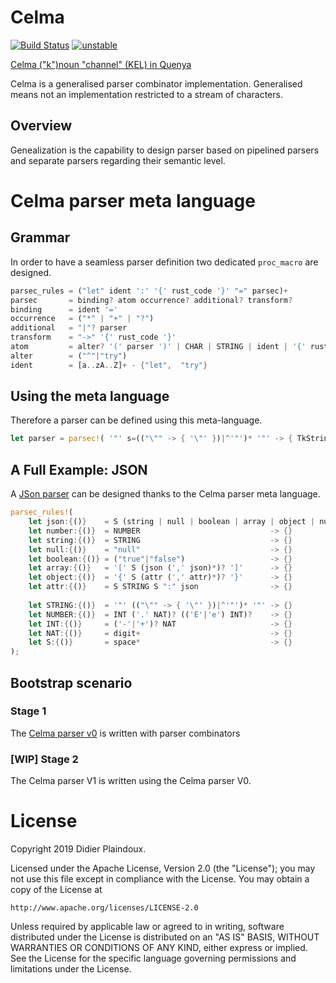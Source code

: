 # Celma 

[![Build Status](https://travis-ci.org/d-plaindoux/celma.svg?branch=master)](https://travis-ci.org/d-plaindoux/celma)
[![unstable](http://badges.github.io/stability-badges/dist/unstable.svg)](http://github.com/badges/stability-badges)

[Celma ("k")noun "channel" (KEL) in Quenya](https://www.elfdict.com/w/kelma)

Celma is a generalised parser combinator implementation. Generalised means not an implementation restricted to a stream of characters.

## Overview

Genealization is the capability to design parser based on pipelined parsers and separate parsers regarding their semantic level.

# Celma parser meta language

## Grammar
In order to have a seamless parser definition two dedicated `proc_macro` are designed.

```rust
parsec_rules = ("let" ident ':' '{' rust_code '}' "=" parsec)+
parsec       = binding? atom occurrence? additional? transform?
binding      = ident '='
occurrence   = ("*" | "+" | "?")
additional   = "|"? parser
transform    = "->" '{' rust_code '}'
atom         = alter? '(' parser ')' | CHAR | STRING | ident | '{' rust_code '}'
alter        = ("^"|"try")
ident        = [a..zA..Z]+ - {"let",  "try"}
```

##  Using the meta language

Therefore a parser can be defined using this meta-language.

```rust
let parser = parsec!( '"' s=(("\"" -> { '\"' })|^'"')* '"' -> { TkString(s) } );
```

## A Full Example: JSON

A [JSon parser](https://github.com/d-plaindoux/celma/blob/master/plugin/benches/json.rs) can be designed thanks to the Celma parser meta language.

```rust
parsec_rules!(
    let json:{()}    = S (string | null | boolean | array | object | number) S
    let number:{()}  = NUMBER                             -> {}
    let string:{()}  = STRING                             -> {}
    let null:{()}    = "null"                             -> {}
    let boolean:{()} = ("true"|"false")                   -> {}
    let array:{()}   = '[' S (json (',' json)*)? ']'      -> {}
    let object:{()}  = '{' S (attr (',' attr)*)? '}'      -> {}
    let attr:{()}    = S STRING S ":" json                -> {}
    
    let STRING:{()}  = '"' (("\"" -> { '\"' })|^'"')* '"' -> {}
    let NUMBER:{()}  = INT ('.' NAT)? (('E'|'e') INT)?    -> {}
    let INT:{()}     = ('-'|'+')? NAT                     -> {}
    let NAT:{()}     = digit+                             -> {}
    let S:{()}       = space*                             -> {}
);
```

## Bootstrap scenario

### Stage 1

The [Celma parser v0](https://github.com/d-plaindoux/celma/blob/master/meta/src/meta/parser.rs) is written with parser combinators

### [WIP] Stage 2

The Celma parser V1 is written using the Celma parser V0.

# License

Copyright 2019 Didier Plaindoux.

Licensed under the Apache License, Version 2.0 (the "License");
you may not use this file except in compliance with the License.
You may obtain a copy of the License at

    http://www.apache.org/licenses/LICENSE-2.0

Unless required by applicable law or agreed to in writing, software
distributed under the License is distributed on an "AS IS" BASIS,
WITHOUT WARRANTIES OR CONDITIONS OF ANY KIND, either express or implied.
See the License for the specific language governing permissions and
limitations under the License.
